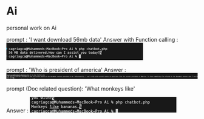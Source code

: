 # Ai

personal work on Ai

prompt : 'I want download 56mb data'
Answer with Function calling : ![alt text](image.png)

prompt : 'Who is president of america'
Answer : ![alt text](image-1.png)

prompt (Doc related question): 'What monkeys like'

Answer : ![alt text](image-2.png)

